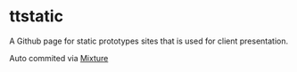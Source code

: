 # ttstatic

A Github page for static prototypes sites that is used for client presentation.

Auto commited via [Mixture](http://mixture.io)